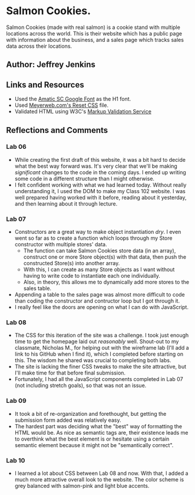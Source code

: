 # Salmon Cookies.

Salmon Cookies (made with real salmon) is a cookie stand with multiple locations across the world. This is their website which has a public page with information about the business, and a sales page which tracks sales data across their locations.

## Author: Jeffrey Jenkins

## Links and Resources

- Used the [Amatic SC Google Font](https://fonts.google.com/specimen/Amatic+SC) as the H1 font.
- Used [Meyerweb.com's Reset CSS](http://meyerweb.com/eric/tools/css/reset/) file.
- Validated HTML using W3C's [Markup Validation Service](https://validator.w3.org/)

## Reflections and Comments

### Lab 06

- While creating the first draft of this website, it was a bit hard to decide what the best way forward was. It's very clear that we'll be making *significant* changes to the code in the coming days. I ended up writing some code in a different structure than I might otherwise.
- I felt confident working with what we had learned today. Without really understanding it, I used the DOM to make my Class 102 website. I was well prepared having worked with it before, reading about it yesterday, and then learning about it through lecture.

### Lab 07

- Constructors are a great way to make object instantiation *dry*. I even went so far as to create a function which loops through my Store constructor with multiple stores' data.
  - The function can take Salmon Cookies store data (in an array), construct one or more Store object(s) with that data, then push the constructed Store(s) into another array.
  - With this, I can create as many Store objects as I want without having to write code to instantiate each one individually.
  - Also, in theory, this allows me to dynamically add more stores to the sales table.
- Appending a table to the sales page was almost more difficult to code than coding the constructor and contructor loop but I got through it.
- I really feel like the doors are opening on what I can do with JavaScript.

### Lab 08

- The CSS for this iteration of the site was a challenge. I took just enough time to get the homepage laid out *reasonably* well. Shout-out to my classmate, Nicholas M., for helping out with the wireframe lab (I'll add a link to his GitHub when I find it), which I completed before starting on this. The wisdom he shared was crucial to completing both labs.
- The site is lacking the finer CSS tweaks to make the site attractive, but I'll make time for that before final submission.
- Fortunately, I had all the JavaScript components completed in Lab 07 (not including stretch goals), so that was not an issue.

### Lab 09

- It took a bit of re-organization and forethought, but getting the submission form added was relatively easy.
- The hardest part was deciding what the "best" way of formatting the HTML would be. As nice as semantic tags are, their existence leads me to overthink what the best element is or hesitate using a certain semantic element because it might not be "semantically correct".

### Lab 10

- I learned a lot about CSS between Lab 08 and now. With that, I added a much more attractive overall look to the website. The color scheme is grey balanced with salmon-pink and light blue accents.
